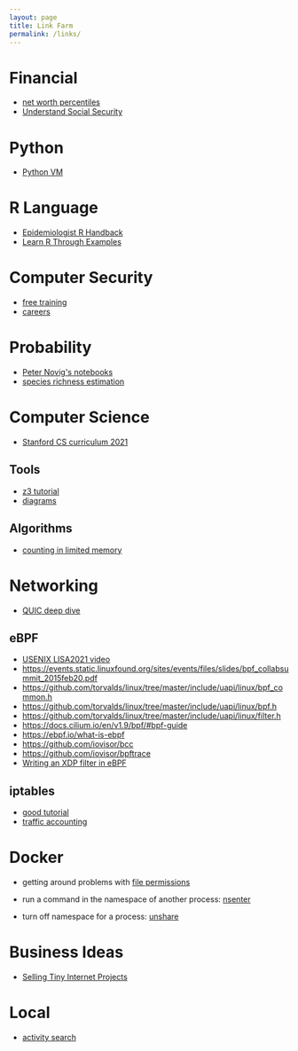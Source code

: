 ```yaml
---
layout: page
title: Link Farm
permalink: /links/
---
```


# Financial
- [net worth percentiles](https://dqydj.com/net-worth-by-age-calculator-united-states/)
- [Understand Social Security](https://ssa.tools/)

# Python
- [Python VM](https://blog.holbertonschool.com/hack-the-virtual-memory-python-bytes/)

# R Language
- [Epidemiologist R Handback](https://epirhandbook.com/index.html)
- [Learn R Through Examples](https://gexijin.github.io/learnR/index.html)

# Computer Security
- [free training](https://www.opensecuritytraining.info/Welcome.html)
- [careers](https://trailofbits.github.io/ctf/intro/careers.html)


# Probability
- [Peter Novig's notebooks](https://github.com/norvig/pytudes/blob/main/ipynb/Probability.ipynb)
- [species richness estimation](https://math.stackexchange.com/questions/242607/estimate-number-of-distinct-items)

# Computer Science
- [Stanford CS curriculum 2021](https://docs.google.com/spreadsheets/d/1zfw8nPvJeewxcFUBpKUKmAVE8PjnJI7H0CKimdQXxr0/htmlview)

## Tools
- [z3 tutorial](https://colab.research.google.com/github/philzook58/z3_tutorial/blob/master/Z3%20Tutorial.ipynb#scrollTo=IScJbslMmWBK)
- [diagrams](https://news.ycombinator.com/item?id=26940593)

## Algorithms
- [counting in limited memory](http://highscalability.com/blog/2012/4/5/big-data-counting-how-to-count-a-billion-distinct-objects-us.html)


# Networking

- [QUIC deep dive](https://blog.cloudflare.com/last-call-for-quic/)

## eBPF
- [USENIX LISA2021 video](http://www.brendangregg.com/blog/2021-06-15/bpf-internals.html)
- https://events.static.linuxfound.org/sites/events/files/slides/bpf_collabsummit_2015feb20.pdf
- https://github.com/torvalds/linux/tree/master/include/uapi/linux/bpf_common.h
- https://github.com/torvalds/linux/tree/master/include/uapi/linux/bpf.h
- https://github.com/torvalds/linux/tree/master/include/uapi/linux/filter.h
- https://docs.cilium.io/en/v1.9/bpf/#bpf-guide
- https://ebpf.io/what-is-ebpf
- https://github.com/iovisor/bcc
- https://github.com/iovisor/bpftrace
- [Writing an XDP filter in eBPF](https://duo.com/labs/tech-notes/writing-an-xdp-network-filter-with-ebpf)


## iptables
- [good tutorial](https://iximiuz.com/en/posts/laymans-iptables-101/)
- [traffic accounting](https://catonmat.net/traffic-accounting-with-iptables)

# Docker
- getting around problems with [file permissions](https://blog.gougousis.net/file-permissions-the-painful-side-of-docker/)

- run a command in the namespace of another process: [nsenter](https://www.man7.org/linux/man-pages/man1/nsenter.1.html)
- turn off namespace for a process: [unshare](https://www.man7.org/linux/man-pages/man1/unshare.1.html)


# Business Ideas
- [Selling Tiny Internet Projects](https://tinyprojects.dev/posts/selling_tiny_internet_projects_for_fun_and_profit)

# Local
- [activity search](https://anc.apm.activecommunities.com/howardcounty/activity/search?onlineSiteId=0&activity_select_param=2&activity_category_ids=16&activity_other_category_ids=1&viewMode=list)
